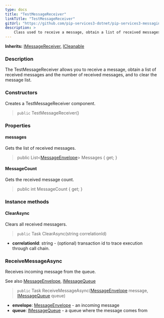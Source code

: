 ```yaml
---
type: docs
title: "TestMessageReceiver"
linkTitle: "TestMessageReceiver"
gitUrl: "https://github.com/pip-services3-dotnet/pip-services3-messaging-dotnet"
description: >
    Class used to receive a message, obtain a list of received messages and the number of received messages, and to clear the message list. 
---
```


**Inherits:** [IMessageReceiver](../../queues/imessage_receiver), [ICleanable](../../../commons/run/icleanable)

### Description

The TestMessageReceiver allows you to receive a message, obtain a list of received messages and the number of received messages, and to clear the message list. 

### Constructors

Creates a TestMessageReceiver component.

> `public` TestMessageReceiver()


### Properties


#### messages
Gets the list of received messages.

> public List<[MessageEnvelope](../message_envelope)> Messages { get; }


#### MessageCount
Gets the received message count.

> public int MessageCount { get; }


### Instance methods

#### ClearAsync
Clears all received messagers.

> `public` Task ClearAsync(string correlationId)

- **correlationId**: string - (optional) transaction id to trace execution through call chain.


### ReceiveMessageAsync
Receives incoming message from the queue.

See also [MessageEnvelope](../../queues/message_envelope), [IMessageQueue](../../queues/imessage_queue)

> `public` Task ReceiveMessageAsync([MessageEnvelope](../../queues/message_envelope) message, [IMessageQueue](../../queues/imessage_queue) queue)

- **envelope**: [MessageEnvelope](../../queues/message_envelope) - an incoming message
- **queue**: [IMessageQueue](../../queues/imessage_queue) - a queue where the message comes from